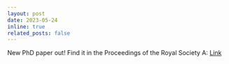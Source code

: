 ```yaml
---
layout: post
date: 2023-05-24
inline: true
related_posts: false
---
```


New PhD paper out! Find it in the Proceedings of the Royal Society A: <a href="https://doi.org/10.1098/rspa.2022.0810">Link</a>
